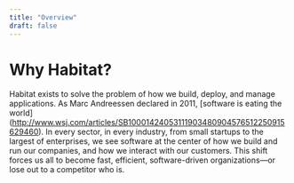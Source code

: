```yaml
---
title: "Overview"
draft: false
---
```


# Why Habitat?

Habitat exists to solve the problem of how we build, deploy, and manage applications. As Marc Andreessen declared in 2011, [software is eating the world] (http://www.wsj.com/articles/SB10001424053111903480904576512250915629460). In every sector, in every industry, from small startups to the largest of enterprises, we see software at the center of how we build and run our companies, and how we interact with our customers. This shift forces us all to
become fast, efficient, software-driven organizations&mdash;or lose out to a competitor
who is.
